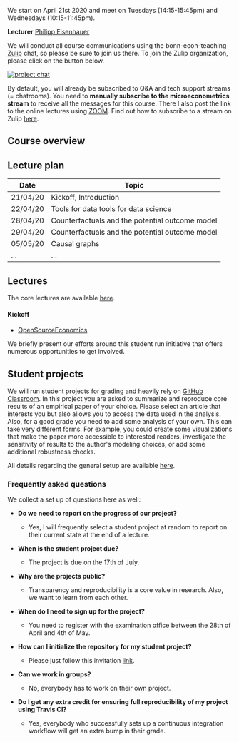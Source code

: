 We start on April 21st 2020 and meet on Tuesdays (14:15-15:45pm) and Wednesdays (10:15-11:45pm).

**Lecturer** [Philipp Eisenhauer](https://peisenha.github.io)

We will conduct all course communications using the bonn-econ-teaching [Zulip](https://zulip.com/) chat, so please be sure to join us there. To join the Zulip organization, please click on the button below.

[![project chat](https://img.shields.io/badge/zulip-join_chat-brightgreen.svg)](https://bonn-econ-teaching.zulipchat.com)

By default, you will already be subscribed to Q&A and tech support streams (= chatrooms). You need to **manually subscribe to the microeconometrics stream** to receive all the messages for this course. There I also post the link to the online lectures using [ZOOM](https://zoom.us/). Find out how to subscribe to a stream on Zulip [here](https://zulipchat.com/help/browse-and-subscribe-to-streams).

## Course overview

## Lecture plan

| Date      | Topic                                                     |
| ----------| --------------------------------------------------------- |
| 21/04/20  | Kickoff, Introduction                                     |
| 22/04/20  | Tools for data tools for data science                     |
| 28/04/20  | Counterfactuals and the potential outcome model           |
| 29/04/20  | Counterfactuals and the potential outcome model           |
| 05/05/20  | Causal graphs                                             |
| ...       | ...                                                       |

## Lectures

The core lectures are available [here](https://github.com/HumanCapitalAnalysis/microeconometrics/blob/master/README.md).

#### Kickoff

* [OpenSourceEconomics](https://opensourceeconomics.github.io/)

We briefly present our efforts around this student run initiative that offers numerous opportunities to get involved.

## Student projects

We will run student projects for grading and heavily rely on [GitHub Classroom](https://classroom.github.com). In this project you are asked to summarize and reproduce core results of an empirical paper of your choice. Please select an article that interests you but also allows you to access the data used in the analysis. Also, for a good grade you need to add some analysis of your own. This can take very different forms. For example, you could create some visualizations that make the paper more accessible to interested readers, investigate the sensitivity of results to the author's modeling choices, or add some additional robustness checks.

All details regarding the general setup are available [here](https://github.com/HumanCapitalAnalysis/student-project-template).

### Frequently asked questions

We collect a set up of questions here as well:

* **Do we need to report on the progress of our project?**

  * Yes, I will frequently select a student project at random to report on their current state at the end of a lecture.


* **When is the student project due?**

  * The project is due on the 17th of July.


* **Why are the projects public?**

  * Transparency and reproducibility is a core value in research. Also, we want to learn from each other.


* **When do I need to sign up for the project?**

  * You need to register with the examination office between the 28th of April and 4th of May.


* **How can I initialize the repository for my student project?**

  * Please just follow this invitation [link](https://classroom.github.com/a/AIR1HxcC).


* **Can we work in groups?**

  * No, everybody has to work on their own project.


* **Do I get any extra credit for ensuring full reproducibility of my project using Travis CI?**

  * Yes, everybody who successfully sets up a continuous integration workflow will get an extra bump in their grade.
